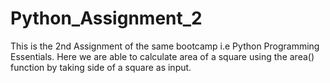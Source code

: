 # Python_Assignment_2
This is the 2nd Assignment of the same bootcamp i.e Python Programming Essentials. Here we are able to calculate area of a square using the area() function by taking side of a square as input.
